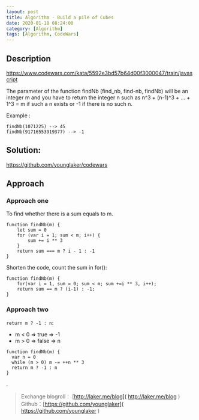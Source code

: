 ```yaml
---
layout: post
title: Algorithm - Build a pile of Cubes
date: 2020-01-18 08:24:00
category: [Algorithm]
tags: [Algorithm, CodeWars]
---
```


## Description

https://www.codewars.com/kata/5592e3bd57b64d00f3000047/train/javascript

The parameter of the function findNb (find_nb, find-nb, findNb) will be an integer m and you have to return the integer n such as n^3 + (n-1)^3 + ... + 1^3 = m if such a n exists or -1 if there is no such n.

<!--more-->

Example :

```
findNb(1071225) --> 45
findNb(91716553919377) --> -1
```

## Solution:

https://github.com/younglaker/codewars

## Approach


### Approach one

To find whether there is a sum equals to m.

```
function findNb(m) {
    let sum = 0
    for (var i = 1; sum < m; i++) {
    	sum += i ** 3
    }
    return sum === m ? i - 1 : -1
}
```

Shorten the code, count the sum in for():

```
function findNb(m) {
    for(var i = 1, sum = 0; sum < m; sum +=i ** 3, i++);
    return sum == m ? (i-1) : -1;
}
```
### Approach two

`return m ? -1 : n`:

- m < 0 => true => -1
- m > 0  => false => n

```
function findNb(m) {
  var n = 0
  while (m > 0) m -= ++n ** 3
  return m ? -1 : n
}
```

.
> Exchange blogroll： [http://laker.me/blog]( http://laker.me/blog )
> Github：[https://github.com/younglaker]( https://github.com/younglaker )
